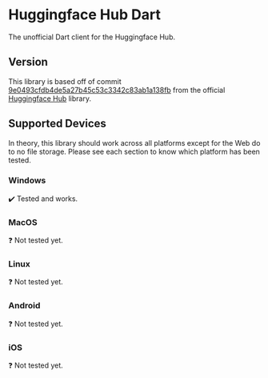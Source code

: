 # Huggingface Hub Dart

The unofficial Dart client for the Huggingface Hub.

## Version

This library is based off of commit [9e0493cfdb4de5a27b45c53c3342c83ab1a138fb](https://github.com/huggingface/huggingface_hub/tree/9e0493cfdb4de5a27b45c53c3342c83ab1a138fb) from the official [Huggingface Hub](https://github.com/huggingface/huggingface_hub) library.

## Supported Devices

In theory, this library should work across all platforms except for the Web do to no file storage. Please see each section to know which platform has been tested.

### Windows

✔️ Tested and works.

### MacOS

❓ Not tested yet.

### Linux

❓ Not tested yet.

### Android

❓ Not tested yet.

### iOS

❓ Not tested yet.
